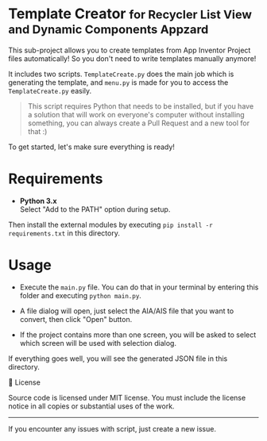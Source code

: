 # Template Creator <small>for Recycler List View and Dynamic Components Appzard</small>
This sub-project allows you to create templates from App Inventor Project files automatically! So you don't need to write templates manually anymore!

It includes two scripts. `TemplateCreate.py` does the main job which is generating the template, and `menu.py` is made for you to access the `TemplateCreate.py` easily.

> This script requires Python that needs to be installed, but if you have a solution that will work on everyone's computer without installing something, you can always create a Pull Request and a new tool for that :)

To get started, let's make sure everything is ready!

#  Requirements
* **Python 3.x**<br>
Select "Add to the PATH" option during setup.

Then install the external modules by executing `pip install -r requirements.txt` in this directory.

#  Usage

* Execute the `main.py` file. 
  You can do that in your terminal by entering this folder and executing `python main.py`.  

* A file dialog will open, just select the AIA/AIS file that you want to convert, then click "Open" button.

* If the project contains more than one screen, you will be asked to select which screen will be used with selection dialog.

If everything goes well, you will see the generated JSON file in this directory.

🏅 License

Source code is licensed under MIT license. You must include the license notice in all copies or substantial uses of the work.

---

If you encounter any issues with script, just create a new issue.
